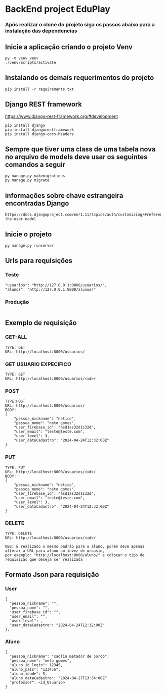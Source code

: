 # BackEnd project EduPlay

### Após realizar o clone do projeto siga os passos abaixo para a instalação das dependencias

## Inicie a aplicação criando o projeto Venv

```
py -m venv venv
./venv/Scripts/activate
```

## Instalando os demais requerimentos do projeto

```
pip install -r requirements.txt
```

## Django REST framework
https://www.django-rest-framework.org/#development

```
pip install django
pip install djangorestframework
pip install django-cors-headers
```

## Sempre que tiver uma class de uma tabela nova no arquivo de models deve usar os seguintes comandos a seguir

```
py manage.py makemigrations
py manage.py migrate
```

## informações sobre chave estrangeira encontradas Django

```
https://docs.djangoproject.com/en/1.11/topics/auth/customizing/#referencing-the-user-model
```

## Inicie o projeto

```
py manage.py runserver
```

## Urls para requisições
### Teste
```
"usuarios": "http://127.0.0.1:8000/usuarios/",
"alunos": "http://127.0.0.1:8000/alunos/"
```

### Produção
```
```

## Exemplo de requisição
### GET-ALL
```
TYPE: GET
URL: http://localhost:8000/usuarios/
```

### GET USUARIO EXPECIFICO
```
TYPE: GET
URL: http://localhost:8000/usuarios/<id>/
```

### POST
```
TYPE:POST
URL: http://localhost:8000/usuarios/
BODY:
{
    "pessoa_nickname": "netico",
    "pessoa_nome": "neto gomes",
    "user_firebase_id": "asd1as32d1s32d",
    "user_email": "teste@teste.com",
    "user_level": 3,
    "user_dataCadastro": "2024-04-24T12:32:00Z"
}
```

### PUT
```
TYPE: PUT
URL: http://localhost:8000/usuarios/<id>/
BODY:
{
    "pessoa_nickname": "netico",
    "pessoa_nome": "neto gomes",
    "user_firebase_id": "asd1as32d1s32d",
    "user_email": "teste@teste.com",
    "user_level": 3,
    "user_dataCadastro": "2024-04-24T12:32:00Z"
}
```

### DELETE
```
TYPE: DELETE
URL: http://localhost:8000/usuarios/<id>/
```

```
OBS: É realizado o mesmo padrão para o aluno, porem deve apenas alterar a URL para aluno ao invez de uruasio,
por exemplo: "http://localhost:8000/aluno/" e colocar o tipo de requisição que deseja ser realizada
```

## Formato Json para requisição
### User
```
{
  "pessoa_nickname": "",
  "pessoa_nome": "",
  "user_firebase_id": "",
  "user_email": "",
  "user_level": ,
  "user_dataCadastro": "2024-04-24T12:32:00Z"
},
```

### Aluno
```
{
  "pessoa_nickname": "xaolin matador de porco",
  "pessoa_nome": "neto gomes",
  "aluno_id_login": 12345,
  "aluno_pass": "123456",
  "aluno_idade": 5,
  "aluno_dataCadastro": "2024-04-27T13:34:00Z"
  "professor": <id_Usuario>
}
```
